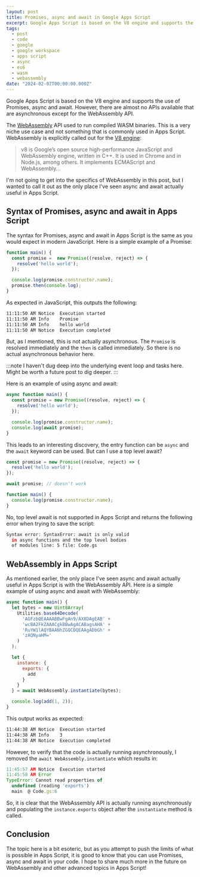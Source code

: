```yaml
---
layout: post
title: Promises, async and await in Google Apps Script
excerpt: Google Apps Script is based on the V8 engine and supports the use of Promises, async and await. However, there are almost no APIs available that are asynchronous except for the WebAssembly API.
tags:
  - post
  - code
  - google
  - google workspace
  - apps script
  - async
  - es6
  - wasm
  - webassembly
date: "2024-02-07T00:00:00.000Z"
---
```


Google Apps Script is based on the V8 engine and supports the use of Promises, async and await. However, there are almost no APIs available that are asynchronous except for the WebAssembly API.

The [WebAssembly](https://developer.mozilla.org/en-US/docs/WebAssembly) API used to run compiled WASM binaries. This is a very niche use case and not something that is commonly used in Apps Script. WebAssembly is explicitly called out for the [V8 engine](https://v8.dev/):

> v8 is Google’s open source high-performance JavaScript and WebAssembly engine, written in C++. It is used in Chrome and in Node.js, among others. It implements ECMAScript and WebAssembly...

I'm not going to get into the specifics of WebAssembly in this post, but I wanted to call it out as the only place I've seen async and await actually useful in Apps Script.

## Syntax of Promises, async and await in Apps Script

The syntax for Promises, async and await in Apps Script is the same as you would expect in modern JavaScript. Here is a simple example of a Promise:

```javascript
function main() {
  const promise =  new Promise((resolve, reject) => {
    resolve('hello world');
  });

  console.log(promise.constructor.name);
  promise.then(console.log);
}
```

As expected in JavaScript, this outputs the following:

```sh
11:11:50 AM	Notice	Execution started
11:11:50 AM	Info	Promise
11:11:50 AM	Info	hello world
11:11:50 AM	Notice	Execution completed
```

But, as I mentioned, this is not actually asynchronous. The `Promise` is resolved immediately and the `then` is called immediately. So there is no actual asynchronous behavior here. 

:::note
I haven't dug deep into the underlying event loop and tasks here. Might be worth a future post to dig deeper.
:::

Here is an example of using async and await:

```javascript
async function main() {
  const promise = new Promise((resolve, reject) => {
    resolve('hello world');
  });

  console.log(promise.constructor.name);
  console.log(await promise);
}
```

This leads to an interesting discovery, the entry function can be `async` and the `await` keyword can be used. But can I use a top level await?

```javascript
const promise = new Promise((resolve, reject) => {
  resolve('hello world');
});

await promise; // doesn't work

function main() {
  console.log(promise.constructor.name);
}
```

No, top level await is not supported in Apps Script and returns the following error when trying to save the script:

```sh
Syntax error: SyntaxError: await is only valid 
  in async functions and the top level bodies 
  of modules line: 5 file: Code.gs
```

## WebAssembly in Apps Script

As mentioned earlier, the only place I've seen async and await actually useful in Apps Script is with the WebAssembly API. Here is a simple example of using async and await with WebAssembly:

```javascript
async function main() {
  let bytes = new Uint8Array(
    Utilities.base64Decode(
      'AGFzbQEAAAABBwFgAn9/AX8DAgEAB' +
      'wcBA2FkZAAACgkBBwAgACABagsAHA' +
      'RuYW1lAQYBAANhZGQCDQEAAgADbGh' +
      'zAQNyaHM='
    )
  );

  let {
    instance: {
      exports: {
        add
      }
    }
  } = await WebAssembly.instantiate(bytes);

  console.log(add(1, 2));
}
```

This output works as expected:

```sh
11:44:38 AM	Notice	Execution started
11:44:38 AM	Info	3
11:44:38 AM	Notice	Execution completed
```

However, to verify that the code is actually running asynchronously, I removed the `await WebAssembly.instantiate` which results in:

```javascript
11:45:57 AM	Notice	Execution started
11:45:58 AM	Error	
TypeError: Cannot read properties of 
  undefined (reading 'exports') 
  main	@ Code.gs:6
```

So, it is clear that the WebAssembly API is actually running asynchronously and populating the `instance.exports` object after the `instantiate` method is called.

## Conclusion

The topic here is a bit esoteric, but as you attempt to push the limits of what is possible in Apps Script, it is good to know that you can use Promises, async and await in your code. I hope to share much more in the future on WebAssembly and other advanced topics in Apps Script!
